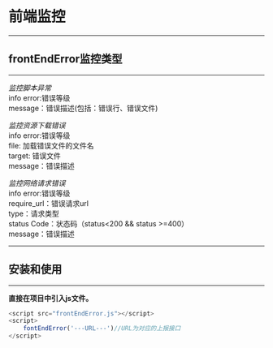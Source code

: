 # 前端监控

---
## frontEndError监控类型
---
*监控脚本异常*    
    info error:错误等级  
    message：错误描述(包括：错误行、错误文件)  
  

*监控资源下载错误*  
    info error:错误等级  
    file: 加载错误文件的文件名  
    target: 错误文件  
    message：错误描述  
  

*监控网络请求错误*  
    info error:错误等级  
    require_url：错误请求url  
    type：请求类型  
    status Code：状态码（status<200 && status >=400）  
    message：错误描述  

---
## 安装和使用
---  
**直接在项目中引入js文件。**

```javascript
<script src="frontEndError.js"></script>
<script>
    fontEndError('---URL---')//URL为对应的上报接口
</script>
```

